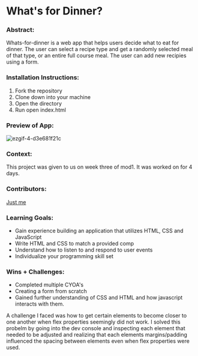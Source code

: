 
# What's for Dinner? 

### Abstract:
Whats-for-dinner is a web app that helps users decide what to eat for dinner. The user can select a recipe type and get a randomly selected meal of that type, or an entire full course meal. The user can add new recipies using a form. 

### Installation Instructions:
1. Fork the repository
1. Clone down into your machine
2. Open the directory
3. Run open index.html
### Preview of App:
![ezgif-4-d3e681f21c](https://user-images.githubusercontent.com/113254999/198840644-68526973-f75e-4252-b1e7-73a0f98de6b2.gif)

### Context:
This project was given to us on week three of mod1. It was worked on for 4 days. 

### Contributors:
[Just me](https://github.com/BobAiken)

### Learning Goals:
- Gain experience building an application that utilizes HTML, CSS and JavaScript
- Write HTML and CSS to match a provided comp
- Understand how to listen to and respond to user events
- Individualize your programming skill set

### Wins + Challenges:
[//]: <> (What are 2-3 wins you have from this project? What were some challenges you faced - and how did you get over them?)
- Completed multiple CYOA's
- Creating a form from scratch
- Gained further understanding of CSS and HTML and how javascript interacts with them.

A challenge I faced was how to get certain elements to become closer to one another when flex properties seemingly did not work. I solved this probelm by going into the dev console and inspecting each element that needed to be adjusted and realizing that each elements margins/padding influenced the spacing between elements even when flex properties were used. 
